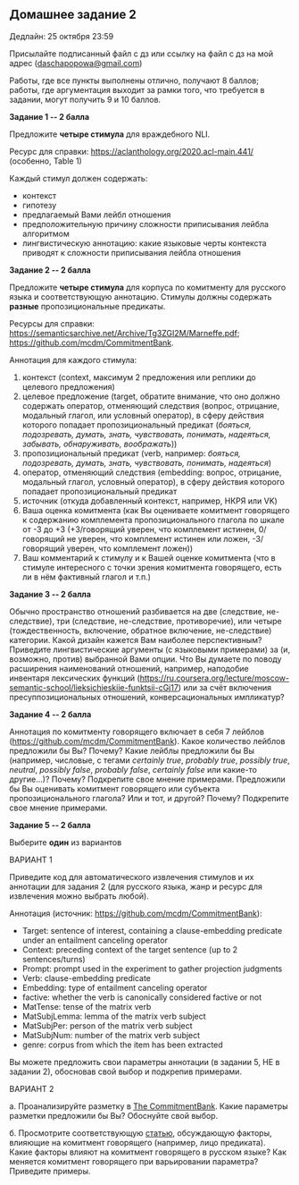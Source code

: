 ## Домашнее задание 2

Дедлайн: 25 октября 23:59

Присылайте подписанный файл с дз или ссылку на файл с дз на мой адрес (daschapopowa@gmail.com)

Работы, где все пункты выполнены отлично, получают 8 баллов; работы, где аргументация выходит за рамки того, что требуется в задании, могут получить 9 и 10 баллов.

**Задание 1 -- 2 балла**

Предложите **четыре стимула** для враждебного NLI.

Ресурс для справки: https://aclanthology.org/2020.acl-main.441/ (особенно, Table 1)

Каждый стимул должен содержать:

+ контекст
+ гипотезу
+ предлагаемый Вами лейбл отношения
+ предположительную причину сложности приписывания лейбла алгоритмом
+ лингвистическую аннотацию: какие языковые черты контекста приводят к сложности приписывания лейбла отношения

**Задание 2 -- 2 балла**

Предложите **четыре стимула** для корпуса по комитменту для русского языка и соответствующую аннотацию. Стимулы должны содержать **разные** пропозициональные предикаты.

Ресурсы для справки: https://semanticsarchive.net/Archive/Tg3ZGI2M/Marneffe.pdf; https://github.com/mcdm/CommitmentBank. 

Аннотация для каждого стимула:

1. контекст (context, максимум 2 предложения или реплики до целевого предложения)
2. целевое предложение (target, обратите внимание, что оно должно содержать оператор, отменяющий следствия (вопрос, отрицание, модальный глагол, или условный оператор), в сферу действия которого попадает пропозициональный предикат (*бояться, подозревать, думать, знать, чувствовать, понимать, надеяться, забывать, обнаруживать, воображать*))
3. пропозициональный предикат (verb, например: *бояться, подозревать, думать, знать, чувствовать, понимать, надеяться*)
4. оператор, отменяющий следствия (embedding: вопрос, отрицание, модальный глагол, условный оператор), в сферу действия которого попадает пропозициональный предикат
5. источник (откуда добавленный контекст, например, НКРЯ или VK)
6. Ваша оценка комитмента (как Вы оцениваете комитмент говорящего к содержанию комплемента пропозиционального глагола по шкале от -3 до +3 (+3/говорящий уверен, что комплемент истинен, 0/говорящий не уверен, что комплемент истинен или ложен, -3/говорящий уверен, что комплемент ложен))
7. Ваш комментарий к стимулу и к Вашей оценке комитмента (что в стимуле интересного с точки зрения комитмента говорящего, есть ли в нём фактивный глагол и т.п.)

**Задание 3 -- 2 балла**

Обычно пространство отношений разбивается на две (следствие, не-следствие), три (следствие, не-следствие, противоречие), или четыре (тождественность, включение, обратное включение, не-следствие) категории. Какой дизайн кажется Вам наиболее перспективным? Приведите лингвистические аргументы (с языковыми примерами) за (и, возможно, против) выбранной Вами опции. Что Вы думаете по поводу расширения наименований отношений, например, наподобие инвентаря лексических функций (https://ru.coursera.org/lecture/moscow-semantic-school/lieksichieskiie-funktsii-cGj17) или за счёт включения пресуппозициональных отношений, конверсациональных импликатур?

**Задание 4 -- 2 балла**

Аннотация по комитменту говорящего включает в себя 7 лейблов (https://github.com/mcdm/CommitmentBank). Какое количество лейблов предложили бы Вы? Почему? Какие лейблы предложили бы Вы (например, числовые, с тегами *certainly true*, *probably true*, *possibly true*, *neutral*, *possibly false*, *probably false*, *certainly false* или какие-то другие...)? Почему? Подкрепите свое мнение примерами. Предложили бы Вы оценивать комитмент говорящего или субъекта пропозиционального глагола? Или и тот, и другой? Почему? Подкрепите свое мнение примерами. 

**Задание 5 -- 2 балла**

Выберите **один** из вариантов

ВАРИАНТ 1

Приведите код для автоматического извлечения стимулов и их аннотации для задания 2 (для русского языка, жанр и ресурс для извлечения можно выбрать любой).

Аннотация (источник: https://github.com/mcdm/CommitmentBank):

+ Target: sentence of interest, containing a clause-embedding predicate under an entailment canceling operator
+ Context: preceding context of the target sentence (up to 2 sentences/turns)
+ Prompt: prompt used in the experiment to gather projection judgments
+ Verb: clause-embedding predicate
+ Embedding: type of entailment canceling operator
+ factive: whether the verb is canonically considered factive or not
+ MatTense: tense of the matrix verb
+ MatSubjLemma: lemma of the matrix verb subject
+ MatSubjPer: person of the matrix verb subject
+ MatSubjNum: number of the matrix verb subject
+ genre: corpus from which the item has been extracted

Вы можете предложить свои параметры аннотации (в задании 5, НЕ в задании 2), обосновав свой выбор и подкрепив примерами.

ВАРИАНТ 2

а. Проанализируйте разметку в [The CommitmentBank](https://github.com/mcdm/CommitmentBank). Какие параметры разметки предложили бы Вы? Обоснуйте свой выбор.

б. Просмотрите соответствующую [статью](https://semanticsarchive.net/Archive/Tg3ZGI2M/Marneffe.pdf), обсуждающую факторы, влияющие на комитмент говорящего (например, лицо предиката). Какие факторы влияют на комитмент говорящего в русском языке? Как меняется комитмент говорящего при варьировании параметра? Приведите примеры. 


